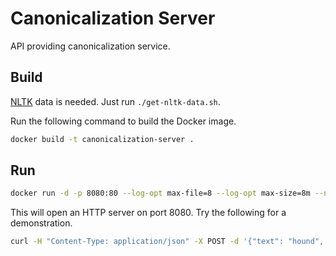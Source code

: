 # Canonicalization Server

API providing canonicalization service.

## Build

[NLTK](http://www.nltk.org/) data is needed. Just run ```./get-nltk-data.sh```.

Run the following command to build the Docker image.

```bash
docker build -t canonicalization-server .
```

## Run

```bash
docker run -d -p 8080:80 --log-opt max-file=8 --log-opt max-size=8m --name canonicalization-server canonicalization-server
```

This will open an HTTP server on port 8080. Try the following for a demonstration.

```bash
curl -H "Content-Type: application/json" -X POST -d '{"text": "hound", "type": "object"}' localhost:8080/canonicalize
```
